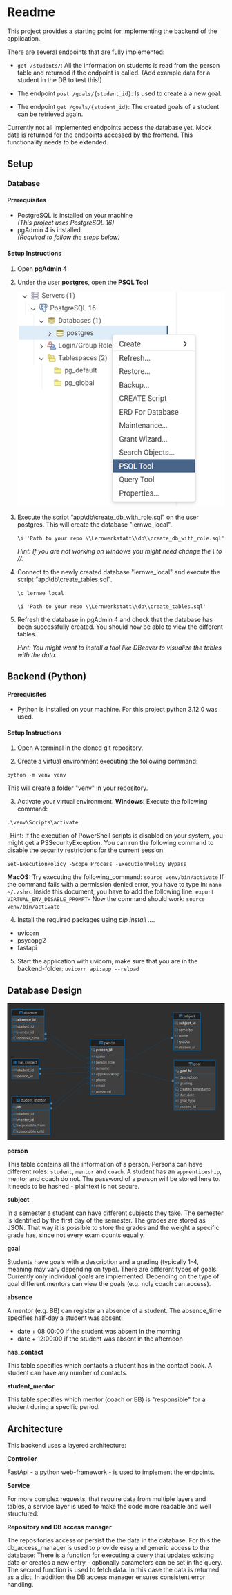 # Readme

This project provides a starting point for implementing the backend of the application. 

There are several endpoints that are fully implemented:

- `get /students/`: All the information on students is read from the person table and returned if the endpoint is called. (Add example data for a student in the DB to test this!) 

- The endpoint `post /goals/{student_id}`: Is used to create a a new goal. 

- The endpoint `get /goals/{student_id}`: The created goals of a student can be retrieved again.

Currently not all implemented endpoints access the database yet. Mock data is returned for the endpoints accessed by the frontend. This functionality needs to be extended. 

## Setup

### Database

#### Prerequisites

- PostgreSQL is installed on your machine  
  _(This project uses PostgreSQL 16)_
- pgAdmin 4 is installed  
  _(Required to follow the steps below)_

#### Setup Instructions

1. Open **pgAdmin 4**
2. Under the user **postgres**, open the **PSQL Tool**

   ![Database Setup Screenshot](.\psql_tool.png)

3. Execute the script “app\db\create_db_with_role.sql" on the user postgres. This will create the database "lernwe_local".


   `\i 'Path to your repo \\Lernwerkstatt\\db\\create_db_with_role.sql'`

   _Hint: If you are not working on windows you might need change the \\ to //._


4. Connect to the newly created database "lernwe_local" and execute the script “app\db\create_tables.sql".


   `\c lernwe_local`

   `\i 'Path to your repo \\Lernwerkstatt\\db\\create_tables.sql'`


5. Refresh the database in pgAdmin 4 and check that the database has been successfully created. You should now be able to view the different tables.

   _Hint: You might want to install a tool like DBeaver to visualize the tables with the data._

## Backend (Python)

#### Prerequisites
- Python is installed on your machine. For this project python 3.12.0 was used.

#### Setup Instructions

1. Open A terminal in the cloned git repository. 

2. Create a virtual environment executing the following command:

`python -m venv venv`

This will create a folder "venv" in your repository. 

3. Activate your virtual environment. 
**Windows**: Execute the following command:

`.\venv\Scripts\activate`

_Hint: If the execution of PowerShell scripts is disabled on your system, you might get a PSSecurityException. You can run the following command to disable the security restrictions 
for the current session. 

`Set-ExecutionPolicy -Scope Process -ExecutionPolicy Bypass`

**MacOS:** Try executing the following_command:
`source venv/bin/activate`
If the command fails with a permission denied error, you have to type in:
`nano ~/.zshrc`
Inside this document, you have to add the following line:
`export VIRTUAL_ENV_DISABLE_PROMPT=`
Now the command should work:
`source venv/bin/activate`

4. Install the required packages using _pip install ..._.
  - uvicorn
  - psycopg2
  - fastapi

5. Start the application with uvicorn, make sure that you are in the backend-folder:
`uvicorn api:app --reload`

## Database Design

   ![ERD](.\erd.png)

   **person**

   This table contains all the information of a person. Persons can have different roles: `student`, `mentor` and `coach`. A student has an `apprenticeship`, mentor and coach do not.
   The password of a person will be stored here to. It needs to be hashed - plaintext is not secure.

   **subject**

  In a semester a student can have different subjects they take. The semester is identified by the first day of the semester. The grades are stored as JSON. That way it is possible to store the grades and the weight a specific grade has, since not every exam counts equally.

  **goal**

  Students have goals with a description and a grading (typically 1-4, meaning may vary depending on type). There are different types of goals. Currently only individual goals are implemented. Depending on the type of goal different mentors can view the goals (e.g. noly coach can access). 

  **absence**

  A mentor (e.g. BB) can register an absence of a student. The absence_time specifies half-day a student was absent: 
  - date + 08:00:00 if the student was absent in the morning
  - date + 12:00:00 if the student was absent in the afternoon

  **has_contact**

  This table specifies which contacts a student has in the contact book. A student can have any number of contacts.

  **student_mentor**

  This table specifies which mentor (coach or BB) is "responsible" for a student during a specific period. 

  ## Architecture

  This backend uses a layered architecture: 

  **Controller**

  FastApi - a python web-framework - is used to implement the endpoints. 

  **Service**

  For more complex requests, that require data from multiple layers and tables, a service layer is used to make the code more readable and well structured. 

  **Repository and DB access manager**

  The repositories access or persist the the data in the database. For this the db_access_manager is used to provide easy and generic access to the database: There is a function for executing a query that updates existing data or creates a new entry - optionally parameters can be set in the query. The second function is used to fetch data. In this case the data is returned as a dict. In addition the DB access manager ensures consistent error handling.